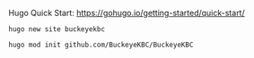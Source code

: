 

Hugo Quick Start: https://gohugo.io/getting-started/quick-start/

```
hugo new site buckeyekbc

hugo mod init github.com/BuckeyeKBC/BuckeyeKBC
```